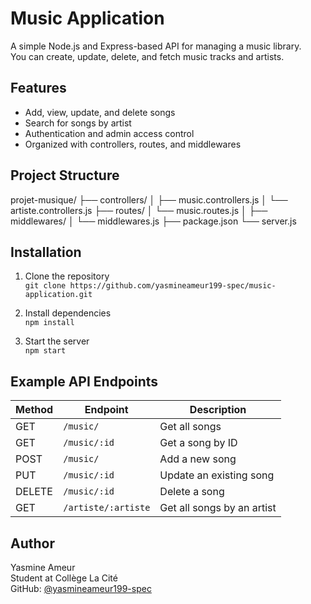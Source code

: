 # Music Application

A simple Node.js and Express-based API for managing a music library.  
You can create, update, delete, and fetch music tracks and artists.

## Features

- Add, view, update, and delete songs
- Search for songs by artist
- Authentication and admin access control
- Organized with controllers, routes, and middlewares
## Project Structure

projet-musique/
├── controllers/
│ ├── music.controllers.js
│ └── artiste.controllers.js
├── routes/
│ └── music.routes.js
│ 
├── middlewares/
│ └── middlewares.js
├── package.json
└── server.js

## Installation

1. Clone the repository  
   `git clone https://github.com/yasmineameur199-spec/music-application.git`

2. Install dependencies  
   `npm install`

3. Start the server  
   `npm start`

## Example API Endpoints

| Method | Endpoint | Description |
|--------|-----------|-------------|
| GET | `/music/` | Get all songs |
| GET | `/music/:id` | Get a song by ID |
| POST | `/music/` | Add a new song |
| PUT | `/music/:id` | Update an existing song |
| DELETE | `/music/:id` | Delete a song |
| GET | `/artiste/:artiste` | Get all songs by an artist |

## Author

Yasmine Ameur  
Student at Collège La Cité  
GitHub: [@yasmineameur199-spec](https://github.com/yasmineameur199-spec)
